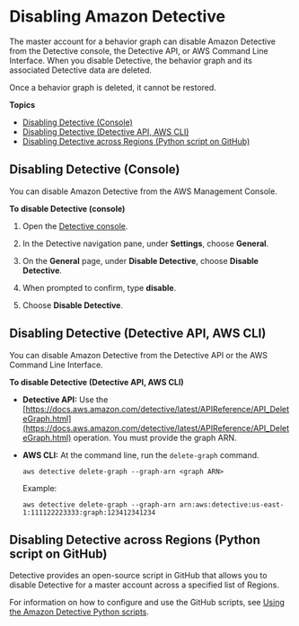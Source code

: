 # Disabling Amazon Detective<a name="detective-disabling"></a>

The master account for a behavior graph can disable Amazon Detective from the Detective console, the Detective API, or AWS Command Line Interface\. When you disable Detective, the behavior graph and its associated Detective data are deleted\.

Once a behavior graph is deleted, it cannot be restored\.

**Topics**
+ [Disabling Detective \(Console\)](#disable-from-console)
+ [Disabling Detective \(Detective API, AWS CLI\)](#disable-from-api)
+ [Disabling Detective across Regions \(Python script on GitHub\)](#disable-from-github-script)

## Disabling Detective \(Console\)<a name="disable-from-console"></a>

You can disable Amazon Detective from the AWS Management Console\.

**To disable Detective \(console\)**

1. Open the [Detective console](https://console.aws.amazon.com/detective/)\.

1. In the Detective navigation pane, under **Settings**, choose **General**\.

1. On the **General** page, under **Disable Detective**, choose **Disable Detective**\.

1. When prompted to confirm, type **disable**\.

1. Choose **Disable Detective**\.

## Disabling Detective \(Detective API, AWS CLI\)<a name="disable-from-api"></a>

You can disable Amazon Detective from the Detective API or the AWS Command Line Interface\.

**To disable Detective \(Detective API, AWS CLI\)**
+ **Detective API:** Use the [https://docs.aws.amazon.com/detective/latest/APIReference/API_DeleteGraph.html](https://docs.aws.amazon.com/detective/latest/APIReference/API_DeleteGraph.html) operation\. You must provide the graph ARN\.
+ **AWS CLI:** At the command line, run the `delete-graph` command\.

  ```
  aws detective delete-graph --graph-arn <graph ARN>
  ```

  Example:

  ```
  aws detective delete-graph --graph-arn arn:aws:detective:us-east-1:111122223333:graph:123412341234
  ```

## Disabling Detective across Regions \(Python script on GitHub\)<a name="disable-from-github-script"></a>

Detective provides an open\-source script in GitHub that allows you to disable Detective for a master account across a specified list of Regions\.

For information on how to configure and use the GitHub scripts, see [Using the Amazon Detective Python scripts](detective-github-scripts.md)\.